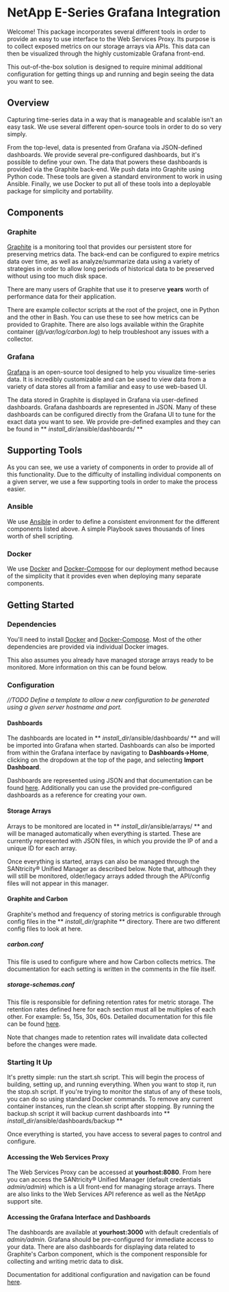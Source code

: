 # NetApp E-Series Grafana Integration

Welcome! This package incorporates several different tools in order to provide an easy to use interface to the Web Services Proxy. Its purpose is to collect exposed metrics on our storage arrays via APIs. This data can then be visualized through the highly customizable Grafana front-end.

This out-of-the-box solution is designed to require minimal additional configuration for getting things up and running and begin seeing the data you want to see.

## Overview
Capturing time-series data in a way that is manageable and scalable isn't an easy task. We use several different open-source tools in order to do so very simply.

From the top-level, data is presented from Grafana via JSON-defined dashboards. We provide several pre-configured dashboards, but it's possible to define your own. The data that powers these dashboards is provided via the Graphite back-end. We push data into Graphite using Python code. These tools are given a standard environment to work in using Ansible. Finally, we use Docker to put all of these tools into a deployable package for simplicity and portability.

## Components
### Graphite
[Graphite](https://graphiteapp.org/) is a monitoring tool that provides our persistent store for preserving metrics data. The back-end can be configured to expire metrics data over time, as well as analyze/summarize data using a variety of strategies in order to allow long periods of historical data to be preserved without using too much disk space.

There are many users of Graphite that use it to preserve **years** worth of performance data for their application.

There are example collector scripts at the root of the project, one in Python and the other in Bash. You can use these to see how metrics can be provided to Graphite. There are also logs available within the Graphite container (*@/var/log/carbon.log*) to help troubleshoot any issues with a collector.

### Grafana
[Grafana](https://grafana.com/) is an open-source tool designed to help you visualize time-series data. It is incredibly customizable and can be used to view data from a variety of data stores all from a familiar and easy to use web-based UI.

The data stored in Graphite is displayed in Grafana via user-defined dashboards. Grafana dashboards are represented in JSON. Many of these dashboards can be configured directly from the Grafana UI to tune for the exact data you want to see. We provide pre-defined examples and they can be found in ** *install_dir*/ansible/dashboards/ **


## Supporting Tools
As you can see, we use a variety of components in order to provide all of this functionality. Due to the difficulty of installing individual components on a given server, we use a few supporting tools in order to make the process easier.

### Ansible
We use [Ansible](https://www.ansible.com/) in order to define a consistent environment for the different components listed above. A simple Playbook saves thousands of lines worth of shell scripting.

### Docker
We use [Docker](https://www.docker.com/) and [Docker-Compose](https://docs.docker.com/compose/) for our deployment method because of the simplicity that it provides even when deploying many separate components.

## Getting Started
### Dependencies
You'll need to install [Docker](https://docs.docker.com/install/) and [Docker-Compose](https://docs.docker.com/compose/install/). Most of the other dependencies are provided via individual Docker images.

This also assumes you already have managed storage arrays ready to be monitored. More information on this can be found below.

### Configuration
*//TODO Define a template to allow a new configuration to be generated using a given server hostname and port.*

#### Dashboards
The dashboards are located in ** *install_dir*/ansible/dashboards/ ** and will be imported into Grafana when started. Dashboards can also be imported from within the Grafana interface by navigating to **Dashboards->Home**, clicking on the dropdown at the top of the page, and selecting **Import Dashboard**.

Dashboards are represented using JSON and that documentation can be found [here](http://docs.grafana.org/reference/dashboard/). Additionally you can use the provided pre-configured dashboards as a reference for creating your own.

#### Storage Arrays
Arrays to be monitored are located in ** *install_dir*/ansible/arrays/ ** and will be managed automatically when everything is started. These are currently represented with JSON files, in which you provide the IP of and a unique ID for each array.

Once everything is started, arrays can also be managed through the SANtricity® Unified Manager as described below. Note that, although they will still be monitored, older/legacy arrays added through the API/config files will not appear in this manager.

#### Graphite and Carbon
Graphite's method and frequency of storing metrics is configurable through config files in the ** *install_dir*/graphite ** directory. There are two different config files to look at here.

##### carbon.conf
This file is used to configure where and how Carbon collects metrics. The documentation for each setting is written in the comments in the file itself.

##### storage-schemas.conf
This file is responsible for defining retention rates for metric storage. The retention rates defined here for each section must all be multiples of each other. For example: 5s, 15s, 30s, 60s. Detailed documentation for this file can be found [here](https://graphite.readthedocs.io/en/latest/config-carbon.html#storage-schemas-conf).

Note that changes made to retention rates will invalidate data collected before the changes were made.

### Starting It Up
It's pretty simple: run the start.sh script. This will begin the process of building, setting up, and running everything. When you want to stop it, run the stop.sh script. If you're trying to monitor the status of any of these tools, you can do so using standard Docker commands. To remove any current container instances, run the clean.sh script after stopping. By running the backup.sh script it will backup current dashboards into ** *install_dir*/ansible/dashboards/backup **

Once everything is started, you have access to several pages to control and configure.

#### Accessing the Web Services Proxy
The Web Services Proxy can be accessed at **yourhost:8080**. From here you can access the SANtricity® Unified Manager (default credentials *admin/admin*) which is a UI front-end for managing storage arrays. There are also links to the Web Services API reference as well as the NetApp support site.

#### Accessing the Grafana Interface and Dashboards
The dashboards are available at **yourhost:3000** with default credentials of *admin/admin*. Grafana should be pre-configured for immediate access to your data. There are also dashboards for displaying data related to Graphite's Carbon component, which is the component responsible for collecting and writing metric data to disk.

Documentation for additional configuration and navigation can be found [here](http://docs.grafana.org/guides/getting_started/).
